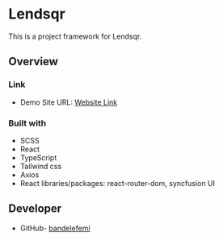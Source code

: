 # Lendsqr

This is a project framework for Lendsqr.



## Overview



### Link

- Demo Site URL: [Website Link](https://bandele-femi-lendsqr-fe-test-57mikdsyz-bandelefemi.vercel.app)


### Built with

- SCSS
- React
- TypeScript
- Tailwind css
- Axios
- React libraries/packages: react-router-dom, syncfusion UI


## Developer

- GitHub- [bandelefemi](https://github.com/bandelefemi)
